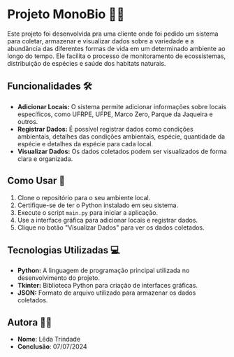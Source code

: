 # Projeto MonoBio 🌿🔬

Este projeto foi desenvolvida pra uma cliente onde foi pedido um sistema para coletar, armazenar e visualizar dados sobre a variedade e a abundância das diferentes formas de vida em um determinado ambiente ao longo do tempo. Ele facilita o processo de monitoramento de ecossistemas, distribuição de espécies e saúde dos habitats naturais.

## Funcionalidades 🛠️

- **Adicionar Locais:** O sistema permite adicionar informações sobre locais específicos, como UFRPE, UFPE, Marco Zero, Parque da Jaqueira e outros.
- **Registrar Dados:** É possível registrar dados como condições ambientais, detalhes das condições ambientais, espécie, quantidade da espécie e detalhes da espécie para cada local.
- **Visualizar Dados:** Os dados coletados podem ser visualizados de forma clara e organizada.

## Como Usar 🚀

1. Clone o repositório para o seu ambiente local.
2. Certifique-se de ter o Python instalado em seu sistema.
3. Execute o script `main.py` para iniciar a aplicação.
4. Use a interface gráfica para adicionar locais e registrar dados.
5. Clique no botão "Visualizar Dados" para ver os dados coletados.

## Tecnologias Utilizadas 💻

- **Python:** A linguagem de programação principal utilizada no desenvolvimento do projeto.
- **Tkinter:** Biblioteca Python para criação de interfaces gráficas.
- **JSON:** Formato de arquivo utilizado para armazenar os dados coletados.

## Autora 👩‍💻

- **Nome**: Lêda Trindade
- **Conclusão**: 07/07/2024

